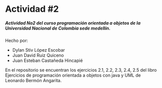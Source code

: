 # Actividad #2
##### Actividad No2 del curso programación orientada a objetos de la Universidad Nacional de Colombia sede medellín.
Hecho por:
- Dylan Stiv López Escobar
- Juan David Ruiz Quiceno
- Juan Esteban Castañeda Hincapié

En el repositorio se encuentran los ejercicios 2.1, 2.2, 2.3, 2.4, 2.5 del libro Ejercicios de programación orientada a objetos con java y UML de Leonardo Bermón Angarita.



